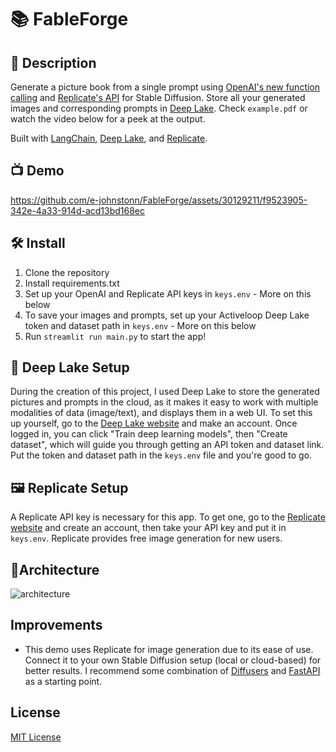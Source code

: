 #  📚 FableForge 

## 📄 Description

Generate a picture book from a single prompt using [OpenAI's new function calling](https://openai.com/blog/function-calling-and-other-api-updates) and [Replicate's API](https://replicate.com/) for Stable Diffusion. Store all your generated images and corresponding prompts in [Deep Lake](https://www.activeloop.ai/). Check `example.pdf` or watch the video below for a peek at the output. 

Built with [LangChain](https://github.com/hwchase17/langchain), [Deep Lake](https://www.deeplake.ai/), and [Replicate](https://replicate.com/).

## :tv: Demo


https://github.com/e-johnstonn/FableForge/assets/30129211/f9523905-342e-4a33-914d-acd13bd168ec


## 🛠 Install
1. Clone the repository
2. Install requirements.txt
3. Set up your OpenAI and Replicate API keys in `keys.env` - More on this below
4. To save your images and prompts, set up your Activeloop Deep Lake token and dataset path in `keys.env` - More on this below
5. Run `streamlit run main.py` to start the app!


## 🧠 Deep Lake Setup
During the creation of this project, I used Deep Lake to store the generated pictures and prompts in the cloud, as it makes it easy to work with multiple modalities of data (image/text), and displays them in a web UI. To set this up yourself, go to the [Deep Lake website](https://www.activeloop.ai/) and make an account. Once logged in, you can click "Train deep learning models", then "Create dataset", which will guide you through getting an API token and dataset link. Put the token and dataset path in the `keys.env` file and you're good to go.

## 🖼️ Replicate Setup
A Replicate API key is necessary for this app. To get one, go to the [Replicate website](https://replicate.com/) and create an account, then take your API key and put it in `keys.env`. Replicate provides free image generation for new users. 

## 📐Architecture

![architecture](https://github.com/e-johnstonn/FableForge/assets/30129211/54dbaa98-5a89-4af4-8ff2-9640a40e773c)


## Improvements
- This demo uses Replicate for image generation due to its ease of use. Connect it to your own Stable Diffusion setup (local or cloud-based) for better results. I recommend some combination of [Diffusers](https://github.com/huggingface/diffusers) and [FastAPI](https://github.com/tiangolo/fastapi) as a starting point.


## License
[MIT License](LICENSE)






